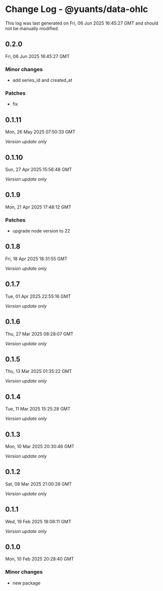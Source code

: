 # Change Log - @yuants/data-ohlc

This log was last generated on Fri, 06 Jun 2025 16:45:27 GMT and should not be manually modified.

## 0.2.0
Fri, 06 Jun 2025 16:45:27 GMT

### Minor changes

- add series_id and created_at

### Patches

- fix

## 0.1.11
Mon, 26 May 2025 07:50:33 GMT

_Version update only_

## 0.1.10
Sun, 27 Apr 2025 15:56:48 GMT

_Version update only_

## 0.1.9
Mon, 21 Apr 2025 17:48:12 GMT

### Patches

- upgrade node version to 22

## 0.1.8
Fri, 18 Apr 2025 18:31:55 GMT

_Version update only_

## 0.1.7
Tue, 01 Apr 2025 22:55:16 GMT

_Version update only_

## 0.1.6
Thu, 27 Mar 2025 08:28:07 GMT

_Version update only_

## 0.1.5
Thu, 13 Mar 2025 01:35:22 GMT

_Version update only_

## 0.1.4
Tue, 11 Mar 2025 15:25:28 GMT

_Version update only_

## 0.1.3
Mon, 10 Mar 2025 20:30:46 GMT

_Version update only_

## 0.1.2
Sat, 08 Mar 2025 21:00:28 GMT

_Version update only_

## 0.1.1
Wed, 19 Feb 2025 18:08:11 GMT

_Version update only_

## 0.1.0
Mon, 10 Feb 2025 20:28:40 GMT

### Minor changes

- new package

